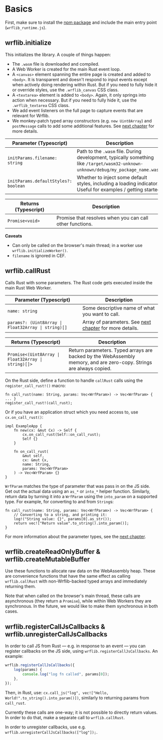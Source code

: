 # Basics

First, make sure to install the [npm package](https://www.npmjs.com/package/wrflib) and include the main entry point (`wrflib_runtime.js`).

## wrflib.initialize

This initializes the library. A couple of things happen:
* The `.wasm` file is downloaded and compiled.
* A Web Worker is created for the main Rust event loop.
* A `<canvas>` element spanning the entire page is created and added to `<body>`. It is transparent and doesn't respond to input events except when actively doing rendering within Rust. But if you need to fully hide it or override styles, use the `.wrflib_canvas` CSS class.
* A `<textarea>` element is added to `<body>`. Again, it only springs into action when necessary. But if you need to fully hide it, use the `.wrflib_textarea` CSS class.
* We add event listeners on the full page to capture events that are relevant for Wrflib.
* We monkey-patch typed array constructors (e.g. `new Uint8Array`) and `postMessage` calls to add some additional features. See [next chapter](./bridge_api_params.md) for more details.

| Parameter (Typescript)                      | Description |
|---------------------------------------------|---------|
| `initParams.filename: string`                          | Path to the `.wasm` file. During development, typically something like `/target/wasm32-unknown-unknown/debug/my_package_name.wasm`. |
| `initParams.defaultStyles?: boolean`                   | Whether to inject some default styles, including a loading indicator. Useful for examples / getting started.     |

<p></p>

| Returns (Typescript)                       | Description |
|---------------------------------------------|---------|
| `Promise<void>`                           | Promise that resolves when you can call other functions. |

**Caveats**
* Can only be called on the browser's main thread; in a worker use `wrflib.initializeWorker()`.
* `filename` is ignored in CEF.

## wrflib.callRust

Calls Rust with some parameters. The Rust code gets executed inside the main Rust Web Worker.

| Parameter (Typescript)                      | Description |
|---------------------------------------------|---------|
| `name: string`                              | Some descriptive name of what you want to call. |
| <code>params?: (Uint8Array \| Float32Array \| string)[]</code> | Array of parameters. See [next chapter](./bridge_api_params.md) for more details. |

<p></p>

| Returns (Typescript)                       | Description |
|---------------------------------------------|---------|
| <code>Promise<(Uint8Array \| Float32Array \| string)[]></code> | Return parameters. Typed arrays are backed by the WebAssembly memory, and are zero-copy. Strings are always copied. |

On the Rust side, define a function to handle `callRust` calls using the `register_call_rust!()` macro:

```rust,noplayground
fn call_rust(name: String, params: Vec<WrfParam>) -> Vec<WrfParam> { ... }
register_call_rust!(call_rust);
```

Or if you have an application struct which you need access to, use `cx.on_call_rust()`:

```rust,noplayground
impl ExampleApp {
    fn new(cx: &mut Cx) -> Self {
        cx.on_call_rust(Self::on_call_rust);
        Self {}
    }

    fn on_call_rust(
        &mut self,
        cx: &mut Cx,
        name: String,
        params: Vec<WrfParam>
    ) -> Vec<WrfParam> {}
}
```

`WrfParam` matches the type of parameter that was pass in on the JS side. Get out the actual data using an `as_*` or `into_*` helper function. Similarly, return data by turning it into a `WrfParam` using the `into_param` on a supported type. For example, for converting to and from `String`s:

```rust,noplayground
fn call_rust(name: String, params: Vec<WrfParam>) -> Vec<WrfParam> {
    // Converting to a string, and printing it:
    log!("String value: {}", params[0].as_str());
    return vec!["Return value".to_string().into_param()];
}
```

For more information about the parameter types, see the [next chapter](./bridge_api_params.md).

## wrflib.createReadOnlyBuffer & wrflib.createMutableBuffer

Use these functions to allocate raw data on the WebAssembly heap. These are convenience functions that have the same effect as calling `wrflib.callRust` with non-Wrflib-backed typed arrays and immediately returning them.

Note that when called on the browser's main thread, these calls are asynchronous (they return a `Promise`), while within Web Workers they are synchronous. In the future, we would like to make them synchronous in both cases.

## wrflib.registerCallJsCallbacks & wrflib.unregisterCallJsCallbacks

In order to call JS from Rust — e.g. in response to an event — you can register callbacks on the JS side, using `wrflib.registerCallJsCallbacks`. An example:

```js
wrflib.registerCallJsCallbacks({
    log(params) {
        console.log("log fn called", params[0]);
    },
});
```

Then, in Rust, use: `cx.call_js("log", vec!["Hello, World!".to_string().into_param()])`, similarly to returning params from `call_rust`.

Currently these calls are one-way; it is not possible to directly return values. In order to do that, make a separate call to `wrflib.callRust`.

In order to unregister callbacks, use e.g. `wrflib.unregisterCallJsCallbacks(["log"]);`.
